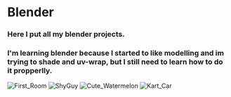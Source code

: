# Blender
### Here I put all my blender projects.
### I'm learning blender because I started to like modelling and im trying to shade and uv-wrap, but I still need to learn how to do it propperlly.
![First_Room](https://github.com/R3nzo2309/Blender/assets/90614463/25205f41-bdad-48ec-a1a3-a5c706776e6b)
![ShyGuy](https://github.com/R3nzo2309/Blender/assets/90614463/bedebd36-6205-4884-8412-6a854b420bc1)
![Cute_Watermelon](https://github.com/R3nzo2309/Blender/assets/90614463/9701f23f-e124-4843-b075-060ffd306ea1)
![Kart_Car](https://github.com/R3nzo2309/Blender/assets/90614463/83d530ab-5938-4f91-a915-6cff16b63439)

